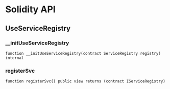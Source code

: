 # Solidity API

## UseServiceRegistry

### __initUseServiceRegistry

```solidity
function __initUseServiceRegistry(contract ServiceRegistry registry) internal
```

### registerSvc

```solidity
function registerSvc() public view returns (contract IServiceRegistry)
```

